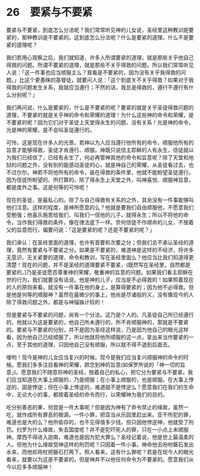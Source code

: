 # 26　要紧与不要紧


要紧与不要紧，到底怎么分法呢？我们常常听见神的儿女说，圣经里这种教训是要紧的，那种教训是不要紧的。这到底怎么分法呢？什么是要紧的道理，什么不是要紧的道理呢？

我们若用心观察之后，我们就知道，许多人所谓要紧的道理，就是那些关乎他自己得救的问题。所谓不要紧的道理，就是那些不关乎得救的问题。所以我们常常听见人说：「这一件事也应当顺服主么？我看是不要紧的，因为没有关乎我得救的问题。」比这个更愚昧的基督徒，就要问人说：「这个到底关不关乎得救？如果对于我得救的问题发生关系，我就应当遵行；不然的话，我总是得救的，遵行不遵行有什么分别呢？」

我们再问说，什么是要紧的，什么是不要紧的呢？要紧的就是关乎圣徒得救问题的道理，不要紧的就是关乎神的命令和荣耀的道理！为什么这些神的命令和荣耀，是不要紧的呢？因为它们对于圣徒上天堂得永生的问题，没有关系！光是神的命令，光是神的荣耀，是不会叫圣徒遵行的。

可怜，这是现在许多人的光景。若神以为人应当遵行他所有的命令，顺服他所有的旨意才能够得救，圣徒才肯遵行、顺服。神既只说信主耶稣的人有永生，信徒就以为我们已经信了，已经有永生了，何必再管神其他的命令和旨意呢？除了天堂和地狱的问题之外，没有别的能感动圣徒的心，就是神自己的荣耀，从圣徒看过去，也不过尔尔。神若不将他所有的命令，装在得救的条件里，他就不能盼望圣徒遵行。因为信徒所盼望的、所打算的，除了得永生上天堂之外，叫神喜悦、顺服神旨意，都是度外之事。这是何等的可怜呢！

现在的圣徒，是最私心的。除了与自己得救有关系的之外，其余没有一件事能够叫他们注意。这样的程度，是神所愿意的么？他就是要我们自由顺服他，不愿意我们受勉强；他喜乐施恩给我们，叫我们一信他的儿子，就得永生；所以不将他的命令，当作我们得救的条件，像在律法底下一样。奈何信徒不作顺命的儿女，不按着父的旨意而行，偏要问说：「这是要紧的呢？还是不要紧的呢？」

我们承认：在圣经里面的道理，也许有首要和次要之分；但我们总不承认圣经的道理，竟然有要紧与不要紧之分。如果是不要紧的，难道神是这样的不经济，将许多无意识、无关紧要的道理、命令和教训，写在圣经里面么？他应当比我们知道得更清楚！现在的问题，并不是圣经的道理要紧不要紧，(既然写在圣经里，自然都是要紧的，)乃是圣徒愿否尊重神的荣耀，敬重神的旨意的问题。如果我们看主耶稣在世的行为，我们就要没有话说。他是神的儿子，应当是不必得救的！如果照着现在的人的原则来看，就没有一件事在他的身上，是算得要紧的；因为他不必得救。但是他是何等的顺服神？虽然在最微少的事上，他尚是尽诸般的义，没有像现今的人除了得救问题之外，都是与神锱铢计较的！

但是要紧与不要紧的问题，尚有一个分法。这乃是个人的。凡圣徒自己所已经遵行的，他就以为这是要紧的，他自己所未遵行的，所不肯顺服神的，那就是不要紧的。要紧与不要紧的分别，并不是因为圣经这样说，乃是因为他自己的眼光这样看，因为他自己已经顺服了，所以他就将他所顺服的这一点，拿出来当作要紧的一点，至于其他的道理，只因他自己没有顺服，所以就不得不退到后面去。

嗳哟！现今是神的儿女应当复兴的时候。现今是我们应当复兴顺服神的命令的时候。愿我们多多注目看神的荣耀，顾念到神的旨意(如保罗所说的「神一切的旨意」)。愿意我们不随意将神的圣经，按着自己的私心，把它分为要紧与不要紧。我们应当知道在大事上顺服的，乃是顺服；在小事上顺服的，也是顺服。在大事上悖逆的，固是悖逆；但在小事上悖逆的，难道就不是悖逆么？愿意我们在我们的生命中，无论大小的事，都按着圣经的命令而行，以荣耀神为我们的目的。

吃分别善恶的果，何尝是一件大事呢？但是因为神有了命令禁止的缘故，虽然一吃，就作成所有罪恶的根源。一件小罪，把亚当从乐园里赶出来。亚干所犯的罪，难道也是大的么？他所偷存的，也不见得值多少钱。但只因他悖逆神，他就受了刑罚。扫罗为什么缘故，失去国度呢？并不是犯吓死人的罪，只在一小点上未顺服神。摩西不得进入迦南，难道也是因为犯大罪么？圣经记着说，他是世上最温柔的人。但他为什么缘故受神这样的刑罚呢？只因着一件小事。神命他去吩咐磐石发出水来，而他却用杖把磐石打两下。照人看来，这有什么罪呢？若是在现今人的眼光看来，就要以为这是不要紧的。但是神并不以他任何命令为不要紧的。愿意我们从今以后多多顺服神！

